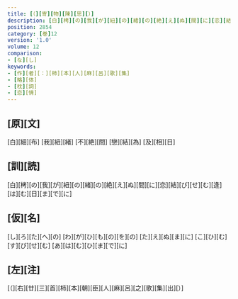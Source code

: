 ```yaml
---
title: [（][寄][物][陳][思][）]
description: [白][栲][の][我][が][紐][の][緒][の][絶][え][ぬ][間][に][恋][結][び][せ][む][逢][は][む][日][ま][で][に]
position: 2854
category: [巻]12
version: '1.0'
volume: 12
comparison:
- [な][し]
keywords:
- [作][者][：][柿][本][人][麻][呂][歌][集]
- [略][体]
- [枕][詞]
- [恋][情]
---
```


## [原][文]

[白][細][布] [我][紐][緒] [不][絶][間] [戀][結][為] [及][相][日]

## [訓][読]

[白][栲][の][我][が][紐][の][緒][の][絶][え][ぬ][間][に][恋][結][び][せ][む][逢][は][む][日][ま][で][に]

## [仮][名]

[し][ろ][た][へ][の] [わ][が][ひ][も][の][を][の] [た][え][ぬ][ま][に] [こ][ひ][む][す][び][せ][む] [あ][は][む][ひ][ま][で][に]

## [左][注]

[（][右][廿][三][首][柿][本][朝][臣][人][麻][呂][之][歌][集][出][）]
